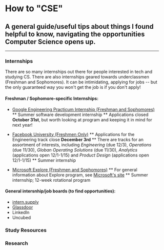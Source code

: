 # How to "CSE"
## A general guide/useful tips about things I found helpful to know, navigating the opportunities Computer Science opens up. 
---
### Internships
There are so many internships out there for people interested in tech and studying CS. There are also internships geared towards underclassmen (Freshman and Sophomores). It can be intimidating, applying for jobs -- but the only guaranteed way you won't get the job is if you don't apply!

#### Freshman / Sophomore-specific Internships:
* [Google Engineering Practicum Internship (Freshman and Sophomores)](https://careers.google.com/jobs#!t=jo&jid=/company/engineering-practicum-intern-summer-2019-1600-amphitheatre-pkwy-mountain-view-ca-4271710018)
** Summer software development internship 
** Applications closed **October 31st**, but worth looking at program and keeping it in mind for next year!

* [Facebook University (Freshmen Only)](https://www.facebook.com/careers/students-and-grads/students)
** Applications for the Engineering track close **December 3rd**
** There are tracks for an assortment of interests, including *Engineering* (due 12/3), *Operations* (due 11/30), *Globan Operating Solutions* (due 11/30), *Analytics* (applications open 12/1-1/15) and *Product Design* (applications open 12/1-1/15)
** Summer internship

* [Microsoft Explore (Freshmen and Sophomores)](https://careers.microsoft.com/us/en/job/475698/Internship-Opportunities-for-Students-Explore-Microsoft-Internship-Program?jobsource=directemployers&utm_source=directemployers&utm_medium=directemployers&utm_campaign=directemployers-feed#NewYorkNY)
** For general information about Explore program, see [Microsoft's site](https://careers.microsoft.com/us/en/usexploremicrosoftprogram)
** Summer internship; 12-week rotational program 

#### General intersnhip/job boards (to find opportunities): 
* [intern.supply](intern.supply)
* [Glassdoor](Glassdoor.com)
* LinkedIn
* Uncubed 

### Study Resources

### Research 

### 
